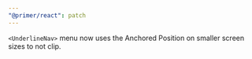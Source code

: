 ```yaml
---
"@primer/react": patch
---
```


`<UnderlineNav>` menu now uses the Anchored Position on smaller screen sizes to not clip.
